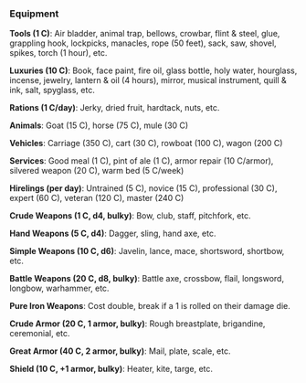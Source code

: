 ### Equipment

**Tools (1 C)**: Air bladder, animal trap, bellows, crowbar, flint & steel, glue, grappling hook, lockpicks, manacles, rope (50 feet), sack, saw, shovel, spikes, torch (1 hour), etc.

**Luxuries (10 C)**: Book, face paint, fire oil, glass bottle, holy water, hourglass, incense, jewelry, lantern & oil (4 hours), mirror, musical instrument, quill & ink, salt, spyglass, etc.

**Rations (1 C/day)**: Jerky, dried fruit, hardtack, nuts, etc.

**Animals**: Goat (15 C), horse (75 C), mule (30 C)

**Vehicles**: Carriage (350 C), cart (30 C), rowboat (100 C), wagon (200 C)

**Services**: Good meal (1 C), pint of ale (1 C), armor repair (10 C/armor), silvered weapon (20 C), warm bed (5 C/week)

**Hirelings (per day)**: Untrained (5 C), novice (15 C), professional (30 C), expert (60 C), veteran (120 C), master (240 C)

**Crude Weapons (1 C, d4, bulky)**: Bow, club, staff, pitchfork, etc.

**Hand Weapons (5 C, d4)**: Dagger, sling, hand axe, etc.

**Simple Weapons (10 C, d6)**: Javelin, lance, mace, shortsword, shortbow, etc.

**Battle Weapons (20 C, d8, bulky)**: Battle axe, crossbow, flail, longsword, longbow, warhammer, etc.

**Pure Iron Weapons**: Cost double, break if a 1 is rolled on their damage die.

**Crude Armor (20 C, 1 armor, bulky)**: Rough breastplate, brigandine, ceremonial, etc.

**Great Armor (40 C, 2 armor, bulky)**: Mail, plate, scale, etc.

**Shield (10 C, +1 armor, bulky)**: Heater, kite, targe, etc.